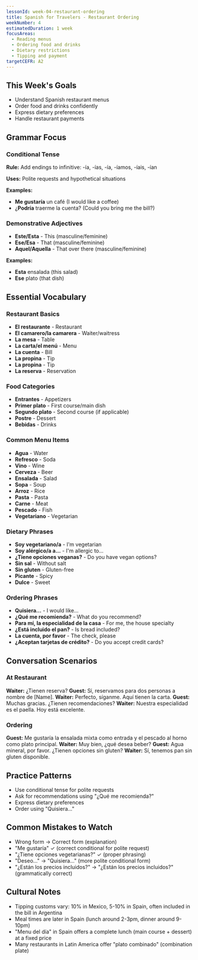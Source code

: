 ```yaml
---
lessonId: week-04-restaurant-ordering
title: Spanish for Travelers - Restaurant Ordering
weekNumber: 4
estimatedDuration: 1 week
focusAreas:
  - Reading menus
  - Ordering food and drinks
  - Dietary restrictions
  - Tipping and payment
targetCEFR: A2
---
```


## This Week's Goals

- Understand Spanish restaurant menus
- Order food and drinks confidently
- Express dietary preferences
- Handle restaurant payments

## Grammar Focus

### Conditional Tense
**Rule:** Add endings to infinitive: -ía, -ías, -ía, -íamos, -íais, -ían

**Uses:** Polite requests and hypothetical situations

**Examples:**
- **Me gustaría** un café (I would like a coffee)
- ¿**Podría** traerme la cuenta? (Could you bring me the bill?)

### Demonstrative Adjectives
- **Este/Esta** - This (masculine/feminine)
- **Ese/Esa** - That (masculine/feminine) 
- **Aquel/Aquella** - That over there (masculine/feminine)

**Examples:**
- **Esta** ensalada (this salad)
- **Ese** plato (that dish)

## Essential Vocabulary

### Restaurant Basics
- **El restaurante** - Restaurant
- **El camarero/la camarera** - Waiter/waitress
- **La mesa** - Table
- **La carta/el menú** - Menu
- **La cuenta** - Bill
- **La propina** - Tip
- **La propina** - Tip
- **La reserva** - Reservation

### Food Categories
- **Entrantes** - Appetizers
- **Primer plato** - First course/main dish
- **Segundo plato** - Second course (if applicable)
- **Postre** - Dessert
- **Bebidas** - Drinks

### Common Menu Items
- **Agua** - Water
- **Refresco** - Soda
- **Vino** - Wine
- **Cerveza** - Beer
- **Ensalada** - Salad
- **Sopa** - Soup
- **Arroz** - Rice
- **Pasta** - Pasta
- **Carne** - Meat
- **Pescado** - Fish
- **Vegetariano** - Vegetarian

### Dietary Phrases
- **Soy vegetariano/a** - I'm vegetarian
- **Soy alérgico/a a...** - I'm allergic to...
- **¿Tiene opciones veganas?** - Do you have vegan options?
- **Sin sal** - Without salt
- **Sin gluten** - Gluten-free
- **Picante** - Spicy
- **Dulce** - Sweet

### Ordering Phrases
- **Quisiera...** - I would like...
- **¿Qué me recomienda?** - What do you recommend?
- **Para mí, la especialidad de la casa** - For me, the house specialty
- **¿Está incluido el pan?** - Is bread included?
- **La cuenta, por favor** - The check, please
- **¿Aceptan tarjetas de crédito?** - Do you accept credit cards?

## Conversation Scenarios

### At Restaurant
**Waiter:** ¿Tienen reserva?
**Guest:** Sí, reservamos para dos personas a nombre de [Name].
**Waiter:** Perfecto, síganme. Aquí tienen la carta.
**Guest:** Muchas gracias. ¿Tienen recomendaciones?
**Waiter:** Nuestra especialidad es el paella. Hoy está excelente.

### Ordering
**Guest:** Me gustaría la ensalada mixta como entrada y el pescado al horno como plato principal.
**Waiter:** Muy bien, ¿qué desea beber?
**Guest:** Agua mineral, por favor. ¿Tienen opciones sin gluten?
**Waiter:** Sí, tenemos pan sin gluten disponible.

## Practice Patterns

- Use conditional tense for polite requests
- Ask for recommendations using "¿Qué me recomienda?"
- Express dietary preferences
- Order using "Quisiera..."

## Common Mistakes to Watch

- Wrong form → Correct form (explanation)
- "Me gustaría" ✓ (correct conditional for polite request)
- "¿Tiene opciones vegetarianas?" ✓ (proper phrasing)
- "Deseo..." → "Quisiera..." (more polite conditional form)
- "¿Están los precios incluidos?" → "¿Están los precios incluidos?" (grammatically correct)

## Cultural Notes

- Tipping customs vary: 10% in Mexico, 5-10% in Spain, often included in the bill in Argentina
- Meal times are later in Spain (lunch around 2-3pm, dinner around 9-10pm)
- "Menu del día" in Spain offers a complete lunch (main course + dessert) at a fixed price
- Many restaurants in Latin America offer "plato combinado" (combination plate)